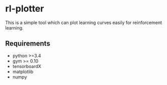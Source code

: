 # rl-plotter

 This is a simple tool which can plot learning curves easily for reinforcement learning.

## Requirements

- python >=3.4 
- gym >= 0.10
- tensorboardX
- matplotlib
- numpy
